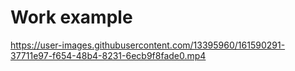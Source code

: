 # Work example

https://user-images.githubusercontent.com/13395960/161590291-37711e97-f654-48b4-8231-6ecb9f8fade0.mp4

